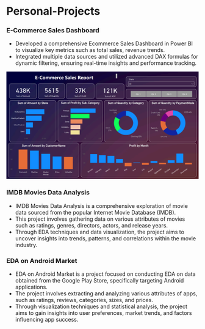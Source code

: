 # Personal-Projects

### E-Commerce Sales Dashboard
* Developed a comprehensive Ecommerce Sales Dashboard in Power BI to visualize key metrics such as total sales, revenue trends.
* Integrated multiple data sources and utilized advanced DAX formulas for dynamic filtering, ensuring real-time insights and performance tracking.

![E-Commerce Sales Dashboard](https://github.com/Shree261/Personal-Projects/blob/main/Screenshot%20(14).png)

### IMDB Movies Data Analysis
* IMDB Movies Data Analysis is a comprehensive exploration of movie data sourced from the popular Internet Movie Database (IMDB).
* This project involves gathering data on various attributes of movies such as ratings, genres, directors, actors, and release years.
* Through EDA techniques and data visualization, the project aims to uncover insights into trends, patterns, and correlations within the movie industry.

### EDA on Android Market
* EDA on Android Market is a project focused on conducting EDA on data obtained from the Google Play Store, specifically targeting Android applications.
* The project involves extracting and analyzing various attributes of apps, such as ratings, reviews, categories, sizes, and prices.
* Through visualization techniques and statistical analysis, the project aims to gain insights into user preferences, market trends, and factors influencing app success.
